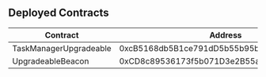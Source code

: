 ## Deployed Contracts

| Contract               | Address                                    |
| ---------------------- | ------------------------------------------ |
| TaskManagerUpgradeable | 0xcB5168db5B1ce791dD5b55b95b6C740f52AbB354 |
| UpgradeableBeacon      | 0xCD8c89536173f5b071D3e2B55a0b372064880C66 |
